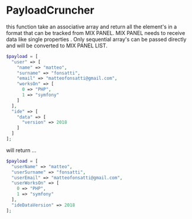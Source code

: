 # PayloadCruncher
this function take an associative array and return all the element's in a format that can be tracked from MIX PANEL.
MIX PANEL needs to receive data like single properties . Only sequential array's can be passed directly and will be converted to MIX PANEL LIST. 

```PHP
$payload = [
  "user" => [
    "name" => "matteo",
    "surname" => "fonsatti",
    "email" => "matteofonsatti@gmail.com",
    "worksOn" => [
      0 => "PHP",
      1 => "symfony"
    ]
  ],
  "ide" => [
    "data" => [
      "version" => 2018
    ]
  ]
];
```

will return ...

```PHP
$payload = [
  "userName" => "matteo",
  "userSurname" => "fonsatti",
  "userEmail" => "matteofonsatti@gmail.com",
  "userWorksOn" => [
    0 => "PHP",
    1 => "symfony"
  ],
  "ideDataVersion" => 2018
];
```
